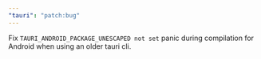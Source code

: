 ```yaml
---
"tauri": "patch:bug"
---
```


Fix `TAURI_ANDROID_PACKAGE_UNESCAPED not set` panic during compilation for Android when using an older tauri cli.
